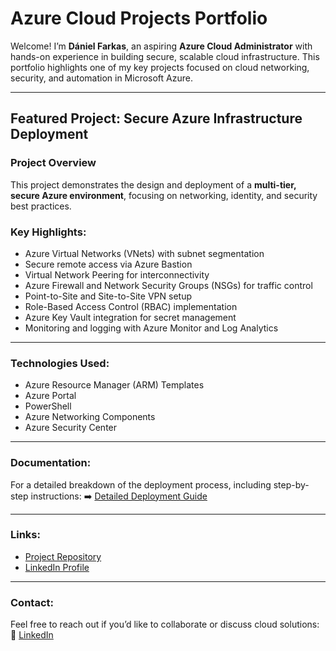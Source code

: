 # Azure Cloud Projects Portfolio

Welcome! I’m **Dániel Farkas**, an aspiring **Azure Cloud Administrator** with hands-on experience in building secure, scalable cloud infrastructure. This portfolio highlights one of my key projects focused on cloud networking, security, and automation in Microsoft Azure.

---

## Featured Project: Secure Azure Infrastructure Deployment

### Project Overview
This project demonstrates the design and deployment of a **multi-tier, secure Azure environment**, focusing on networking, identity, and security best practices.

### Key Highlights:
- Azure Virtual Networks (VNets) with subnet segmentation  
- Secure remote access via Azure Bastion  
- Virtual Network Peering for interconnectivity  
- Azure Firewall and Network Security Groups (NSGs) for traffic control  
- Point-to-Site and Site-to-Site VPN setup  
- Role-Based Access Control (RBAC) implementation  
- Azure Key Vault integration for secret management  
- Monitoring and logging with Azure Monitor and Log Analytics  

---

### Technologies Used:
- Azure Resource Manager (ARM) Templates  
- Azure Portal  
- PowerShell  
- Azure Networking Components  
- Azure Security Center  

---

### Documentation:
For a detailed breakdown of the deployment process, including step-by-step instructions:
➡️ [Detailed Deployment Guide](/step_by_step.md)

---

### Links:
- [Project Repository](https://github.com/lxMagicxl/Azureproject)
- [LinkedIn Profile](https://www.linkedin.com/in/daniel-farkas-azure/)

---

### Contact:
Feel free to reach out if you’d like to collaborate or discuss cloud solutions:  
📧 [LinkedIn](https://www.linkedin.com/in/daniel-farkas-azure/)
